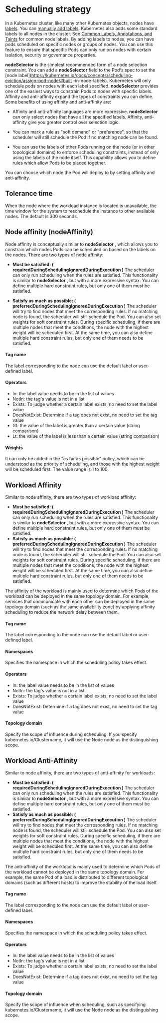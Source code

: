 # Scheduling strategy

In a Kubernetes cluster, like many other Kubernetes objects, nodes have [labels](https://kubernetes.io/docs/concepts/overview/working-with-objects/labels/). You can [manually add labels](https://kubernetes.io/docs/tasks/configure-pod-container/assign-pods-nodes/#add-a-label-to-a-node). Kubernetes also adds some standard labels to all nodes in the cluster. See [Common Labels, Annotations, and Taints](https://kubernetes.io/docs/reference/labels-annotations-taints/) for common node labels. By adding labels to nodes, you can have pods scheduled on specific nodes or groups of nodes. You can use this feature to ensure that specific Pods can only run on nodes with certain isolation, security or governance properties.

__nodeSelector__ is the simplest recommended form of a node selection constraint. You can add a __nodeSelector__ field to the Pod's spec to set the [node label](https://kubernetes.io/docs/concepts/scheduling-eviction/assign-pod-node/#built -in-node-labels). Kubernetes will only schedule pods on nodes with each label specified. __nodeSelector__ provides one of the easiest ways to constrain Pods to nodes with specific labels. Affinity and anti-affinity expand the types of constraints you can define. Some benefits of using affinity and anti-affinity are:

- Affinity and anti-affinity languages are more expressive. __nodeSelector__ can only select nodes that have all the specified labels. Affinity, anti-affinity give you greater control over selection logic.

- You can mark a rule as "soft demand" or "preference", so that the scheduler will still schedule the Pod if no matching node can be found.

- You can use the labels of other Pods running on the node (or in other topological domains) to enforce scheduling constraints, instead of only using the labels of the node itself. This capability allows you to define rules which allow Pods to be placed together.

You can choose which node the Pod will deploy to by setting affinity and anti-affinity.

## Tolerance time

When the node where the workload instance is located is unavailable, the time window for the system to reschedule the instance to other available nodes. The default is 300 seconds.

## Node affinity (nodeAffinity)

Node affinity is conceptually similar to __nodeSelector__ , which allows you to constrain which nodes Pods can be scheduled on based on the labels on the nodes. There are two types of node affinity:

- **Must be satisfied: ( __requiredDuringSchedulingIgnoredDuringExecution__ )** The scheduler can only run scheduling when the rules are satisfied. This functionality is similar to __nodeSelector__ , but with a more expressive syntax. You can define multiple hard constraint rules, but only one of them must be satisfied.

- **Satisfy as much as possible: ( __preferredDuringSchedulingIgnoredDuringExecution__ )** The scheduler will try to find nodes that meet the corresponding rules. If no matching node is found, the scheduler will still schedule the Pod. You can also set weights for soft constraint rules. During specific scheduling, if there are multiple nodes that meet the conditions, the node with the highest weight will be scheduled first. At the same time, you can also define multiple hard constraint rules, but only one of them needs to be satisfied.

#### Tag name

The label corresponding to the node can use the default label or user-defined label.

#### Operators

- In: the label value needs to be in the list of values
- NotIn: the tag's value is not in a list
- Exists: To judge whether a certain label exists, no need to set the label value
- DoesNotExist: Determine if a tag does not exist, no need to set the tag value
- Gt: the value of the label is greater than a certain value (string comparison)
- Lt: the value of the label is less than a certain value (string comparison)

#### Weights

It can only be added in the "as far as possible" policy, which can be understood as the priority of scheduling, and those with the highest weight will be scheduled first. The value range is 1 to 100.

## Workload Affinity

Similar to node affinity, there are two types of workload affinity:

- **Must be satisfied: ( __requiredDuringSchedulingIgnoredDuringExecution__ )** The scheduler can only run scheduling when the rules are satisfied. This functionality is similar to __nodeSelector__ , but with a more expressive syntax. You can define multiple hard constraint rules, but only one of them must be satisfied.
- **Satisfy as much as possible: ( __preferredDuringSchedulingIgnoredDuringExecution__ )** The scheduler will try to find nodes that meet the corresponding rules. If no matching node is found, the scheduler will still schedule the Pod. You can also set weights for soft constraint rules. During specific scheduling, if there are multiple nodes that meet the conditions, the node with the highest weight will be scheduled first. At the same time, you can also define multiple hard constraint rules, but only one of them needs to be satisfied.

The affinity of the workload is mainly used to determine which Pods of the workload can be deployed in the same topology domain. For example, services that communicate with each other can be deployed in the same topology domain (such as the same availability zone) by applying affinity scheduling to reduce the network delay between them.

#### Tag name

The label corresponding to the node can use the default label or user-defined label.

#### Namespaces

Specifies the namespace in which the scheduling policy takes effect.

#### Operators

- In: the label value needs to be in the list of values
- NotIn: the tag's value is not in a list
- Exists: To judge whether a certain label exists, no need to set the label value
- DoesNotExist: Determine if a tag does not exist, no need to set the tag value

#### Topology domain

Specify the scope of influence during scheduling. If you specify kubernetes.io/Clustername, it will use the Node node as the distinguishing scope.

## Workload Anti-Affinity

Similar to node affinity, there are two types of anti-affinity for workloads:

- **Must be satisfied: ( __requiredDuringSchedulingIgnoredDuringExecution__ )** The scheduler can only run scheduling when the rules are satisfied. This functionality is similar to __nodeSelector__ , but with a more expressive syntax. You can define multiple hard constraint rules, but only one of them must be satisfied.
- **Satisfy as much as possible: ( __preferredDuringSchedulingIgnoredDuringExecution__ )** The scheduler will try to find nodes that meet the corresponding rules. If no matching node is found, the scheduler will still schedule the Pod. You can also set weights for soft constraint rules. During specific scheduling, if there are multiple nodes that meet the conditions, the node with the highest weight will be scheduled first. At the same time, you can also define multiple hard constraint rules, but only one of them needs to be satisfied.

The anti-affinity of the workload is mainly used to determine which Pods of the workload cannot be deployed in the same topology domain. For example, the same Pod of a load is distributed to different topological domains (such as different hosts) to improve the stability of the load itself.

#### Tag name

The label corresponding to the node can use the default label or user-defined label.

#### Namespaces

Specifies the namespace in which the scheduling policy takes effect.

#### Operators

- In: the label value needs to be in the list of values
- NotIn: the tag's value is not in a list
- Exists: To judge whether a certain label exists, no need to set the label value
- DoesNotExist: Determine if a tag does not exist, no need to set the tag value

#### Topology domain

Specify the scope of influence when scheduling, such as specifying kubernetes.io/Clustername, it will use the Node node as the distinguishing scope.